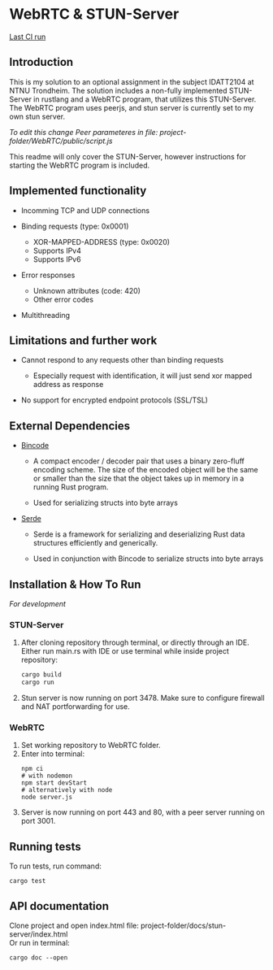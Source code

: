 # WebRTC & STUN-Server 
[Last CI run](https://github.com/tdl1304/WebRTC/actions/runs/680292306)  
## Introduction
This is my solution to an optional assignment in the subject IDATT2104 at NTNU Trondheim. 
The solution includes a non-fully implemented STUN-Server in rustlang and a WebRTC program, that utilizes this STUN-Server. 
The WebRTC program uses peerjs, and stun server is currently set to my own stun server.  

*To edit this change Peer parameteres in file: project-folder/WebRTC/public/script.js*  

This readme will only cover the STUN-Server, however instructions for starting the WebRTC program is included.  

## Implemented functionality  
* Incomming TCP and UDP connections
* Binding requests (type: 0x0001)
    * XOR-MAPPED-ADDRESS (type: 0x0020)
    * Supports IPv4
    * Supports IPv6
    
* Error responses
    * Unknown attributes (code: 420)
    * Other error codes
    
* Multithreading

## Limitations and further work
* Cannot respond to any requests other than binding requests
    * Especially request with identification, it will just send xor mapped address as response
    
* No support for encrypted endpoint protocols (SSL/TSL)

## External Dependencies
* [Bincode](https://github.com/bincode-org/bincode)
    * A compact encoder / decoder pair that uses a binary zero-fluff encoding scheme. 
      The size of the encoded object will be the same or smaller than the size that the object takes up in memory in a running Rust program.
    
    * Used for serializing structs into byte arrays
* [Serde](https://docs.serde.rs/serde/index.html) 
    * Serde is a framework for serializing and deserializing Rust data structures efficiently and generically. 
    
    * Used in conjunction with Bincode to serialize structs into byte arrays
    
## Installation & How To Run
*For development*
### STUN-Server
1. After cloning repository through terminal, or directly through an IDE. 
   Either run main.rs with IDE or use terminal while inside project repository:
    ```rust
    cargo build
    cargo run
    ```
2. Stun server is now running on port 3478. Make sure to configure firewall and NAT portforwarding for use.
### WebRTC
1. Set working repository to WebRTC folder.
2. Enter into terminal:
    ````
    npm ci
   # with nodemon
   npm start devStart
   # alternatively with node
   node server.js
    ````
3. Server is now running on port 443 and 80, with a peer server running on port 3001.

## Running tests
To run tests, run command:
````
cargo test
````
## API documentation
Clone project and open index.html file: project-folder/docs/stun-server/index.html  
Or run in terminal:
````
cargo doc --open
````
